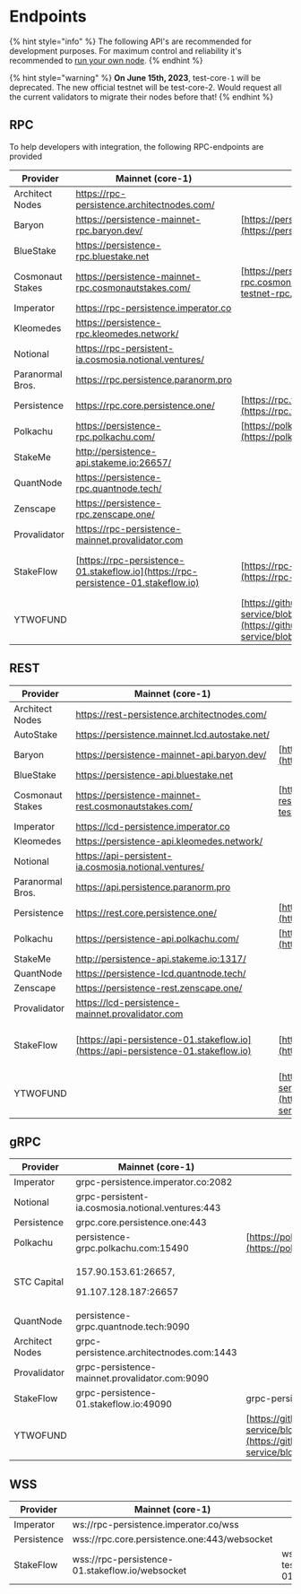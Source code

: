 # Endpoints

{% hint style="info" %}
The following API's are recommended for development purposes. For maximum control and reliability it's recommended to [run your own node](../nodes-and-endpoints/setup.md).
{% endhint %}

{% hint style="warning" %}
**On June 15th, 2023**, test-core`-1` will be deprecated. The new official testnet will be test-core-2. Would request all the current validators to migrate their nodes before that!
{% endhint %}

## RPC

To help developers with integration, the following RPC-endpoints are provided

| Provider         | Mainnet (core-1)                                                                   | Testnet (test-core-2)                                                                                                                                                                            | Testnet (test-core-1)                                                                                |
| ---------------- | ---------------------------------------------------------------------------------- | ------------------------------------------------------------------------------------------------------------------------------------------------------------------------------------------------ | ---------------------------------------------------------------------------------------------------- |
| Architect Nodes  | https://rpc-persistence.architectnodes.com/                                        |                                                                                                                                                                                                  | https://rpc-testnet-persistence.architectnodes.com/                                                  |
| Baryon           | https://persistence-mainnet-rpc.baryon.dev/                                        | [https://persistence-testnet-rpc.baryon.dev/](https://persistence-testnet-rpc.baryon.dev/)                                                                                                       | https://persistence-testnet-rpc.baryon.dev/                                                          |
| BlueStake        | https://persistence-rpc.bluestake.net                                              |                                                                                                                                                                                                  |                                                                                                      |
| Cosmonaut Stakes | https://persistence-mainnet-rpc.cosmonautstakes.com/                               | [https://persistence-testnet-rpc.cosmonautstakes.com/](https://persistence-testnet-rpc.cosmonautstakes.com/)                                                                                     | https://persistence-testnet-rpc.cosmonautstakes.com/                                                 |
| Imperator        | https://rpc-persistence.imperator.co                                               |                                                                                                                                                                                                  |                                                                                                      |
| Kleomedes        | https://persistence-rpc.kleomedes.network/                                         |                                                                                                                                                                                                  |                                                                                                      |
| Notional         | https://rpc-persistent-ia.cosmosia.notional.ventures/                              |                                                                                                                                                                                                  |                                                                                                      |
| Paranormal Bros. | https://rpc.persistence.paranorm.pro                                               |                                                                                                                                                                                                  | http://testnet-rpc.persistence.paranorm.pro:24657/                                                   |
| Persistence      | https://rpc.core.persistence.one/                                                  | [https://rpc.testnet2.persistence.one/](https://rpc.testnet2.persistence.one/)                                                                                                                   | https://rpc.testnet.persistence.one/                                                                 |
| Polkachu         | https://persistence-rpc.polkachu.com/                                              | [https://polkachu.com/testnets/persistence](https://polkachu.com/testnets/persistence)                                                                                                           | https://persistence-testnet-rpc.polkachu.com/                                                        |
| StakeMe          | http://persistence-api.stakeme.io:26657/                                           |                                                                                                                                                                                                  |                                                                                                      |
| QuantNode        | https://persistence-rpc.quantnode.tech/                                            |                                                                                                                                                                                                  |                                                                                                      |
| Zenscape         | https://persistence-rpc.zenscape.one/                                              |                                                                                                                                                                                                  |                                                                                                      |
| Provalidator     | https://rpc-persistence-mainnet.provalidator.com                                   |                                                                                                                                                                                                  | https://rpc-persistence-testnet.provalidator.com                                                     |
| StakeFlow        | [https://rpc-persistence-01.stakeflow.io](https://rpc-persistence-01.stakeflow.io) | [https://rpc-persistence-testnet-01.stakeflow.io/](https://rpc-persistence-testnet-01.stakeflow.io/)                                                                                             | [https://rpc-persistence-testnet-01.stakeflow.io/](https://rpc-persistence-testnet-01.stakeflow.io/) |
| YTWOFUND         |                                                                                    | [https://github.com/YTWOFUND/PersistenceCore-service/blob/main/PersistenceCoreTestnet/README.md](https://github.com/YTWOFUND/PersistenceCore-service/blob/main/PersistenceCoreTestnet/README.md) |                                                                                                      |

## REST

| Provider         | Mainnet (core-1)                                                                   | Testnet (test-core-2)                                                                                                                                                                            | Testnet (test-core-1)                                                                                |
| ---------------- | ---------------------------------------------------------------------------------- | ------------------------------------------------------------------------------------------------------------------------------------------------------------------------------------------------ | ---------------------------------------------------------------------------------------------------- |
| Architect Nodes  | https://rest-persistence.architectnodes.com/                                       |                                                                                                                                                                                                  | https://rest-testnet-persistence.architectnodes.com/                                                 |
| AutoStake        | https://persistence.mainnet.lcd.autostake.net/                                     |                                                                                                                                                                                                  |                                                                                                      |
| Baryon           | https://persistence-mainnet-api.baryon.dev/                                        | [https://persistence-testnet-api.baryon.dev/](https://persistence-testnet-api.baryon.dev/)                                                                                                       | https://persistence-testnet-api.baryon.dev/                                                          |
| BlueStake        | https://persistence-api.bluestake.net                                              |                                                                                                                                                                                                  |                                                                                                      |
| Cosmonaut Stakes | https://persistence-mainnet-rest.cosmonautstakes.com/                              | [https://persistence-testnet-rest.cosmonautstakes.com/](https://persistence-testnet-rest.cosmonautstakes.com/)                                                                                   | https://persistence-testnet-rest.cosmonautstakes.com/                                                |
| Imperator        | https://lcd-persistence.imperator.co                                               |                                                                                                                                                                                                  |                                                                                                      |
| Kleomedes        | https://persistence-api.kleomedes.network/                                         |                                                                                                                                                                                                  |                                                                                                      |
| Notional         | https://api-persistent-ia.cosmosia.notional.ventures/                              |                                                                                                                                                                                                  |                                                                                                      |
| Paranormal Bros. | https://api.persistence.paranorm.pro                                               |                                                                                                                                                                                                  |                                                                                                      |
| Persistence      | https://rest.core.persistence.one/                                                 | [https://rest.testnet2.persistence.one/](https://rest.testnet2.persistence.one/)                                                                                                                 | https://rest.testnet.persistence.one/                                                                |
| Polkachu         | https://persistence-api.polkachu.com/                                              | [https://polkachu.com/testnets/persistence](https://polkachu.com/testnets/persistence)                                                                                                           | https://persistence-testnet-api.polkachu.com/                                                        |
| StakeMe          | http://persistence-api.stakeme.io:1317/                                            |                                                                                                                                                                                                  |                                                                                                      |
| QuantNode        | https://persistence-lcd.quantnode.tech/                                            |                                                                                                                                                                                                  |                                                                                                      |
| Zenscape         | https://persistence-rest.zenscape.one/                                             |                                                                                                                                                                                                  |                                                                                                      |
| Provalidator     | https://lcd-persistence-mainnet.provalidator.com                                   |                                                                                                                                                                                                  | https://lcd-persistence-testnet.provalidator.com                                                     |
| StakeFlow        | [https://api-persistence-01.stakeflow.io](https://api-persistence-01.stakeflow.io) | [https://api-persistence-testnet-01.stakeflow.io/](https://api-persistence-testnet-01.stakeflow.io/)                                                                                             | [https://api-persistence-testnet-01.stakeflow.io/](https://api-persistence-testnet-01.stakeflow.io/) |
| YTWOFUND         |                                                                                    | [https://github.com/YTWOFUND/PersistenceCore-service/blob/main/PersistenceCoreTestnet/README.md](https://github.com/YTWOFUND/PersistenceCore-service/blob/main/PersistenceCoreTestnet/README.md) |                                                                                                      |

## gRPC

| Provider        | Mainnet (core-1)                                       | Testnet (test-core-2)                                                                                                                                                                            | Testnet (test-core-1)                            |
| --------------- | ------------------------------------------------------ | ------------------------------------------------------------------------------------------------------------------------------------------------------------------------------------------------ | ------------------------------------------------ |
| Imperator       | grpc-persistence.imperator.co:2082                     |                                                                                                                                                                                                  |                                                  |
| Notional        | grpc-persistent-ia.cosmosia.notional.ventures:443      |                                                                                                                                                                                                  |                                                  |
| Persistence     | grpc.core.persistence.one:443                          |                                                                                                                                                                                                  |                                                  |
| Polkachu        | persistence-grpc.polkachu.com:15490                    | [https://polkachu.com/testnets/persistence](https://polkachu.com/testnets/persistence)                                                                                                           | persistence-testnet-grpc.polkachu.com:15490      |
| STC Capital     | <p>157.90.153.61:26657,</p><p>91.107.128.187:26657</p> |                                                                                                                                                                                                  |                                                  |
| QuantNode       | persistence-grpc.quantnode.tech:9090                   |                                                                                                                                                                                                  |                                                  |
| Architect Nodes | grpc-persistence.architectnodes.com:1443               |                                                                                                                                                                                                  | grpc-testnet-persistence.architectnodes.com:1443 |
| Provalidator    | grpc-persistence-mainnet.provalidator.com:9090         |                                                                                                                                                                                                  | grpc-persistence-testnet.provalidator.com:10057  |
| StakeFlow       | grpc-persistence-01.stakeflow.io:49090                 | grpc-persistence-testnet-01.stakeflow.io:11001                                                                                                                                                   | grpc-persistence-testnet-01.stakeflow.io:19002   |
| YTWOFUND        |                                                        | [https://github.com/YTWOFUND/PersistenceCore-service/blob/main/PersistenceCoreTestnet/README.md](https://github.com/YTWOFUND/PersistenceCore-service/blob/main/PersistenceCoreTestnet/README.md) |                                                  |

## WSS

| Provider    | Mainnet (core-1)                                |                                                         | Testnet (test-core-1)                                   |
| ----------- | ----------------------------------------------- | ------------------------------------------------------- | ------------------------------------------------------- |
| Imperator   | ws://rpc-persistence.imperator.co/wss           |                                                         |                                                         |
| Persistence | wss://rpc.core.persistence.one:443/websocket    |                                                         |                                                         |
| StakeFlow   | wss://rpc-persistence-01.stakeflow.io/websocket | wss://rpc-persistence-testnet-01.stakeflow.io/websocket | wss://rpc-persistence-testnet-01.stakeflow.io/websocket |
